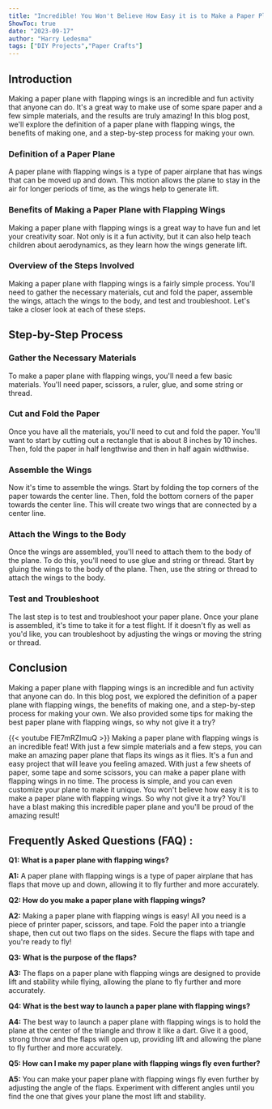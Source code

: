 ```yaml
---
title: "Incredible! You Won't Believe How Easy it is to Make a Paper Plane with Flapping Wings!"
ShowToc: true 
date: "2023-09-17"
author: "Harry Ledesma" 
tags: ["DIY Projects","Paper Crafts"]
---
```

## Introduction

Making a paper plane with flapping wings is an incredible and fun activity that anyone can do. It's a great way to make use of some spare paper and a few simple materials, and the results are truly amazing! In this blog post, we'll explore the definition of a paper plane with flapping wings, the benefits of making one, and a step-by-step process for making your own.

### Definition of a Paper Plane

A paper plane with flapping wings is a type of paper airplane that has wings that can be moved up and down. This motion allows the plane to stay in the air for longer periods of time, as the wings help to generate lift.

### Benefits of Making a Paper Plane with Flapping Wings

Making a paper plane with flapping wings is a great way to have fun and let your creativity soar. Not only is it a fun activity, but it can also help teach children about aerodynamics, as they learn how the wings generate lift.

### Overview of the Steps Involved

Making a paper plane with flapping wings is a fairly simple process. You'll need to gather the necessary materials, cut and fold the paper, assemble the wings, attach the wings to the body, and test and troubleshoot. Let's take a closer look at each of these steps.

## Step-by-Step Process

### Gather the Necessary Materials

To make a paper plane with flapping wings, you'll need a few basic materials. You'll need paper, scissors, a ruler, glue, and some string or thread.

### Cut and Fold the Paper

Once you have all the materials, you'll need to cut and fold the paper. You'll want to start by cutting out a rectangle that is about 8 inches by 10 inches. Then, fold the paper in half lengthwise and then in half again widthwise.

### Assemble the Wings

Now it's time to assemble the wings. Start by folding the top corners of the paper towards the center line. Then, fold the bottom corners of the paper towards the center line. This will create two wings that are connected by a center line.

### Attach the Wings to the Body

Once the wings are assembled, you'll need to attach them to the body of the plane. To do this, you'll need to use glue and string or thread. Start by gluing the wings to the body of the plane. Then, use the string or thread to attach the wings to the body.

### Test and Troubleshoot

The last step is to test and troubleshoot your paper plane. Once your plane is assembled, it's time to take it for a test flight. If it doesn't fly as well as you'd like, you can troubleshoot by adjusting the wings or moving the string or thread.

## Conclusion

Making a paper plane with flapping wings is an incredible and fun activity that anyone can do. In this blog post, we explored the definition of a paper plane with flapping wings, the benefits of making one, and a step-by-step process for making your own. We also provided some tips for making the best paper plane with flapping wings, so why not give it a try?

{{< youtube FlE7mRZImuQ >}} 
Making a paper plane with flapping wings is an incredible feat! With just a few simple materials and a few steps, you can make an amazing paper plane that flaps its wings as it flies. It's a fun and easy project that will leave you feeling amazed. With just a few sheets of paper, some tape and some scissors, you can make a paper plane with flapping wings in no time. The process is simple, and you can even customize your plane to make it unique. You won't believe how easy it is to make a paper plane with flapping wings. So why not give it a try? You'll have a blast making this incredible paper plane and you'll be proud of the amazing result!

## Frequently Asked Questions (FAQ) :
**Q1: What is a paper plane with flapping wings?**

**A1:** A paper plane with flapping wings is a type of paper airplane that has flaps that move up and down, allowing it to fly further and more accurately.

**Q2: How do you make a paper plane with flapping wings?**

**A2:** Making a paper plane with flapping wings is easy! All you need is a piece of printer paper, scissors, and tape. Fold the paper into a triangle shape, then cut out two flaps on the sides. Secure the flaps with tape and you're ready to fly!

**Q3: What is the purpose of the flaps?**

**A3:** The flaps on a paper plane with flapping wings are designed to provide lift and stability while flying, allowing the plane to fly further and more accurately.

**Q4: What is the best way to launch a paper plane with flapping wings?**

**A4:** The best way to launch a paper plane with flapping wings is to hold the plane at the center of the triangle and throw it like a dart. Give it a good, strong throw and the flaps will open up, providing lift and allowing the plane to fly further and more accurately.

**Q5: How can I make my paper plane with flapping wings fly even further?**

**A5:** You can make your paper plane with flapping wings fly even further by adjusting the angle of the flaps. Experiment with different angles until you find the one that gives your plane the most lift and stability.





